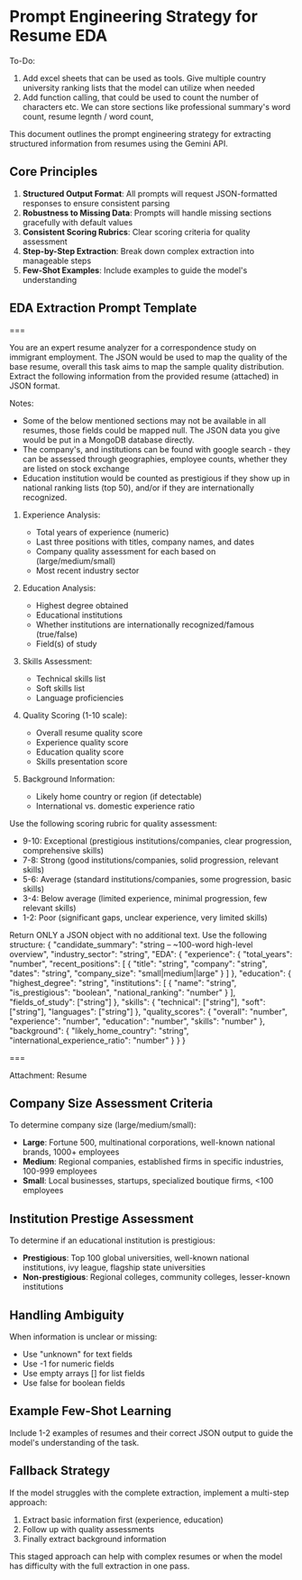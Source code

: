 # Prompt Engineering Strategy for Resume EDA

To-Do: 
1. Add excel sheets that can be used as tools. Give multiple country university ranking lists that the model can utilize when needed 
2. Add function calling, that could be used to count the number of characters etc. We can store sections like professional summary's word count, resume legnth / word count, 

This document outlines the prompt engineering strategy for extracting structured information from resumes using the Gemini API.

## Core Principles

1. **Structured Output Format**: All prompts will request JSON-formatted responses to ensure consistent parsing
2. **Robustness to Missing Data**: Prompts will handle missing sections gracefully with default values
3. **Consistent Scoring Rubrics**: Clear scoring criteria for quality assessment
4. **Step-by-Step Extraction**: Break down complex extraction into manageable steps
5. **Few-Shot Examples**: Include examples to guide the model's understanding

## EDA Extraction Prompt Template

===

You are an expert resume analyzer for a correspondence study on immigrant employment. The JSON would be used to map the quality of the base resume, overall this task aims to map the sample quality distribution. Extract the following information from the provided resume (attached) in JSON format. 

Notes: 
* Some of the below mentioned sections may not be available in all resumes, those fields could be mapped null. The JSON data you give would be put in a MongoDB database directly.
* The company's, and institutions can be found with google search - they can be assessed through geographies, employee counts, whether they are listed on stock exchange
* Education institution would be counted as prestigious if they show up in national ranking lists (top 50), and/or if they are internationally recognized.  

1. Experience Analysis:
   - Total years of experience (numeric)
   - Last three positions with titles, company names, and dates
   - Company quality assessment for each based on  (large/medium/small)
   - Most recent industry sector

2. Education Analysis:
   - Highest degree obtained
   - Educational institutions
   - Whether institutions are internationally recognized/famous (true/false)
   - Field(s) of study

3. Skills Assessment:
   - Technical skills list
   - Soft skills list
   - Language proficiencies

4. Quality Scoring (1-10 scale):
   - Overall resume quality score
   - Experience quality score
   - Education quality score
   - Skills presentation score

5. Background Information:
   - Likely home country or region (if detectable)
   - International vs. domestic experience ratio

Use the following scoring rubric for quality assessment:
- 9-10: Exceptional (prestigious institutions/companies, clear progression, comprehensive skills)
- 7-8: Strong (good institutions/companies, solid progression, relevant skills)
- 5-6: Average (standard institutions/companies, some progression, basic skills)
- 3-4: Below average (limited experience, minimal progression, few relevant skills)
- 1-2: Poor (significant gaps, unclear experience, very limited skills)

Return ONLY a JSON object with no additional text. Use the following structure:
{
  "candidate_summary": "string – ~100-word high-level overview",
  "industry_sector": "string",
  "EDA": {
    "experience": {
      "total_years": "number",
      "recent_positions": [
        {
          "title": "string",
          "company": "string",
          "dates": "string",
          "company_size": "small|medium|large"
        }
      ]
    },
    "education": {
      "highest_degree": "string",
      "institutions": [
        {
          "name": "string",
          "is_prestigious": "boolean",
          "national_ranking": "number"
        }
      ],
      "fields_of_study": ["string"]
    },
    "skills": {
      "technical": ["string"],
      "soft": ["string"],
      "languages": ["string"]
    },
    "quality_scores": {
      "overall": "number",
      "experience": "number",
      "education": "number",
      "skills": "number"
    },
    "background": {
      "likely_home_country": "string",
      "international_experience_ratio": "number"
    }
  }
}


===

Attachment: Resume
## Company Size Assessment Criteria

To determine company size (large/medium/small):

- **Large**: Fortune 500, multinational corporations, well-known national brands, 1000+ employees
- **Medium**: Regional companies, established firms in specific industries, 100-999 employees
- **Small**: Local businesses, startups, specialized boutique firms, <100 employees

## Institution Prestige Assessment

To determine if an educational institution is prestigious:

- **Prestigious**: Top 100 global universities, well-known national institutions, ivy league, flagship state universities
- **Non-prestigious**: Regional colleges, community colleges, lesser-known institutions

## Handling Ambiguity

When information is unclear or missing:
- Use "unknown" for text fields
- Use -1 for numeric fields
- Use empty arrays [] for list fields
- Use false for boolean fields

## Example Few-Shot Learning

Include 1-2 examples of resumes and their correct JSON output to guide the model's understanding of the task.

## Fallback Strategy

If the model struggles with the complete extraction, implement a multi-step approach:
1. Extract basic information first (experience, education)
2. Follow up with quality assessments
3. Finally extract background information

This staged approach can help with complex resumes or when the model has difficulty with the full extraction in one pass.

